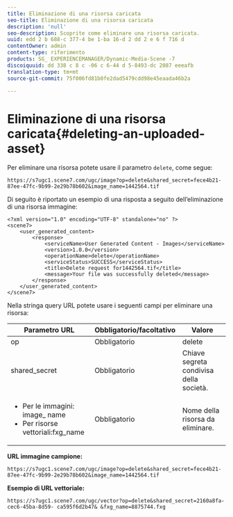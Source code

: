 ```yaml
---
title: Eliminazione di una risorsa caricata
seo-title: Eliminazione di una risorsa caricata
description: 'null'
seo-description: Scoprite come eliminare una risorsa caricata.
uuid: edd 2 b 688-c 377-4 be 1-ba 16-d 2 dd 2 e 6 f 716 d
contentOwner: admin
content-type: riferimento
products: SG_ EXPERIENCEMANAGER/Dynamic-Media-Scene -7
discoiquuid: dd 338 c 8 c -06 c 6-44 d 5-8493-dc 2087 eeeafb
translation-type: tm+mt
source-git-commit: 75f006fd81b0fe2dad5479cdd98e45eaada46b2a

---
```



# Eliminazione di una risorsa caricata{#deleting-an-uploaded-asset}

Per eliminare una risorsa potete usare il parametro `delete`, come segue:

```as3
https://s7ugc1.scene7.com/ugc/image?op=delete&shared_secret=fece4b21-87ee-47fc-9b99-2e29b78b602&image_name=1442564.tif
```

Di seguito è riportato un esempio di una risposta a seguito dell’eliminazione di una risorsa immagine:

```as3
<?xml version="1.0" encoding="UTF-8" standalone="no" ?> 
<scene7> 
    <user_generated_content> 
        <response> 
            <serviceName>User Generated Content - Images</serviceName> 
            <version>1.0.0</version> 
            <operationName>delete</operationName> 
            <serviceStatus>SUCCESS</serviceStatus> 
            <title>Delete request for1442564.tif</title> 
            <message>Your file was successfully deleted</message> 
        </response> 
    </user_generated_content> 
</scene7>
```

Nella stringa query URL potete usare i seguenti campi per eliminare una risorsa:

| Parametro URL | Obbligatorio/facoltativo | Valore |
|--- |--- |--- |
| op | Obbligatorio | delete |
| shared_secret | Obbligatorio | Chiave segreta condivisa della società. |
| <ul><li>Per le immagini: image_ name</li><li>Per risorse vettoriali:fxg_name</li></ul> | Obbligatorio | Nome della risorsa da eliminare. |

**URL immagine campione:**

`https://s7ugc1.scene7.com/ugc/image?op=delete&shared_secret=fece4b21-87ee-47fc-9b99-2e29b78b602&image_name=1442564.tif`

**Esempio di URL vettoriale:**

`https://s7ugc1.scene7.com/ugc/vector?op=delete&shared_secret=2160a8fa-cec6-45ba-8d59- ca595f6d2b47& &fxg_name=8875744.fxg`
